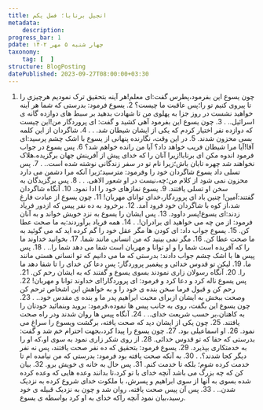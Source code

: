 ```yaml
---
title: انجیل برنابا؛ فصل یکم
metadata:
    description:
progress_bar: 1
pdate: چهار شنبه ۵ مهر ۱۴۰۲    
taxonomy:
    tag: [  ]
structure: BlogPosting
datePublished: 2023-09-27T08:00:00+03:30
---
```

 1. چون یسوع این بفرمود،پطرس گفت:ای معلم!هر آینه بتحقیق ترک نمودیم هرچیزی را تا پیروی کنیم تو را؛پس عاقبت ما چیست؟ 2. یسوع فرمود:   بدرستی که شما هر آینه خواهید نشست در روز جزا به پهلوی من تا شهادت بدهید بر سبط های دوازده گانه ی اسرائیل.. .   3.  چون یسوع این بفرمود آهی کشید و گفت:   ای پروردگار من!این چیست که دوازده نفر اختیار کردم که یکی از ایشان شیطان شد. . .   4.  شاگردان از این کلمه بسی محزون شدند. 5. در این وقت، نگارنده پنهانی از یسوع با اشک چشم پرسید:ای آقا!آیا مرا شیطان فریب خواهد داد؟ آیا من رانده خواهم شد؟ 6.  پس یسوع در جواب فرمود اندوه مکن ای برنابا!زیرا آنان را که خدای پیش از آفرینش جهان برگزیده،هلاک نخواهند شد چهره تابان باش؛زیرا نام تو در سفر زندگانی نوشته شده است.. .   7. پس تسلی داد یسوع شاگردان خود را وفرمود:   مترسید؛زیرا آنکه مرا دشمن می دارد محزون نمی شود از کلام من؛چه،نیست در او شعور الاهی. . .   8. پس برگزیدگان به سخن او تسلی یافتند. 9.  یسوع نمازهای خود را ادا نمود. 10.  آنگاه شاگردان گفتند:آمین! چنین باد ای پروردگار،خدای توانای مهربان! 11. چون یسوع از عبادت فارغ شد،از کوه با شاگردان خود فرود آمد. 12. برخرود به ده نفر پیس که ازدور فریاد زدند:ای یسوع!پسر داوود.  13.  پس ایشان را یسوع به نزد خویش خواند و به آنان فرمود:    از من چه می خواهید ای برادران!. .   14. همه فریاد برآوردند:به ما صحت عطا کن. 15.  یسوع جواب داد:   ای کودن ها مگر عقل خود را گم کرده اید که می گوئید به ما صحت عطا کن. 16.  مگر نمی بینید که من انسانی مانند شما. 17.  بخوانید خداوند ما را که آفریده است شما را و او توانا و مهربان است شفا می دهد شما را.. .   18. پس پیس ها با اشک چشم جواب دادند: بدرستی که ما می دانیم که تو انسانی هستی مانند ما. 19.  لیکن تو قدوس خدائی و پیغمبر پروردگار؛ پس دعا کن خدای را تا شفا دهد ما را. 20.  آنگاه رسولان زاری نمودند بسوی یسوع و گفتند که به ایشان رحم کن.  21.  پس یسوع ناله کرد و دعا کرد و فرمود:    ای پروردگار!ای خداوند توانا و مهربان! 22.  رحم کن و قبول فرما سخن بنده ی خود را و به خواهش این اشخاص ترحم کن وصحت ببخش به ایشان ازبرای محبت ابراهیم پدر ما و بنده ی مقدس خود.. .   23. چون یسوع این بگفت، روی به جانب پیس ها نموده،فرمود:   بروید وبنمائید خودتان را به کاهنان،بر حسب شریعت خدای.. .  24.  آنگاه پیس ها روان شدند ودر راه صحت یافتند. 25.  چون یکی از ایشان دید که صحت یافته، برگشت ویسوع را سراغ می نمود. 26.  او اسماعیلی بود. 27.  چون یسوع را پیدا کرد،بجهت احترام خم شد و گفت: بدرستی که حقا که تو قدوس خدائی. 28.  از روی شکر زاری نمود به سوی او،که او را به خدمتکاری بپذیرد. 29. یسوع فرمود:   بتحقیق که ده نفر صحت یافتند، پس نه نفر دیگر کجا شدند؟. .   30.  به آنکه صحت یافته بود فرمود:   بدرستی که من نیامده ام تا خدمت کرده شوم؛ بلکه تا خدمت کنم. 31. پس حال به خانه ی خویش برو. 32.  بیان کن که چه بزرگ می باشد آنچه خدای با تو کرد،تا بدانند وعده هایی که وعده کرده شده بسوی به آنها از سوی ابراهیم و پسرش، با ملکوت خدای شروع کرده به نزدیک شدن.. .  33.  پس آن پیس صحت یافته، روان شد و چون به نزدیک قبیله ی خود رسید،بیان نمود آنچه راکه خدای به او کرد بواسطه ی یسوع.